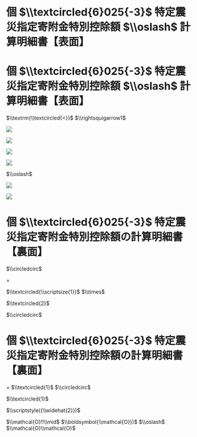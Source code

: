 # 個 $\\textcircled{6}025{-3}$ 特定震災指定寄附金特別控除額 $\\oslash$ 計算明細書【表面】

# 個 $\\textcircled{6}025{-3}$ 特定震災指定寄附金特別控除額 $\\oslash$ 計算明細書【表面】

$\\textrm{\\textcircled{<}}$ $\\rightsquigarrow1$

![](https://www.nta.go.jp/tmp/231460aa-130e-41ec-a5a3-743d62f1056a/images/1ba781dbfaff4d8525c39b6c0b898b99e1ab1927c4279980c55834af488e8212.jpg)

![](https://www.nta.go.jp/tmp/231460aa-130e-41ec-a5a3-743d62f1056a/images/76a8fe368e332b937d53b44b1b0c1c9108e1c0f6298ec92338c7c7980c19dc1c.jpg)

![](https://www.nta.go.jp/tmp/231460aa-130e-41ec-a5a3-743d62f1056a/images/c06b28eda2f0fbb23bf2526122280b3189b432bc29af14c6a66e6fe1bb507963.jpg)

![](https://www.nta.go.jp/tmp/231460aa-130e-41ec-a5a3-743d62f1056a/images/66d2f272eadb81cb796a764eaf610208ef1488f12ec4a66d758c3726159bc3ec.jpg)

$\\oslash$

![](https://www.nta.go.jp/tmp/231460aa-130e-41ec-a5a3-743d62f1056a/images/7ae8666ad57ffba5f3bdfee317bccfa69449413cbb886d85fbf4521d337266fd.jpg)

![](https://www.nta.go.jp/tmp/231460aa-130e-41ec-a5a3-743d62f1056a/images/e62c9a5efeb9f9cdccf77a9172af7154d1e323880c5929e01fc887fe895ff103.jpg)

# 個 $\\textcircled{6}025{-3}$ 特定震災指定寄附金特別控除額の計算明細書【裏面】

$\\circledcirc$

$=$

$\\textcircled{\\scriptsize{1}}$ $\\times$

$\\textcircled{2}$

$\\circledcirc$

# 個 $\\textcircled{6}025{-3}$ 特定震災指定寄附金特別控除額の計算明細書【裏面】

$=$ $\\textcircled{1}$ $\\circledcirc$

$\\textcircled{1}$

$\\scriptstyle({\\widehat{2}})$

$\\mathcal{O}!!\\mid$ $\\boldsymbol{\\mathcal{O}})$ $\\oslash$ $\\mathcal{O}\\mathcal{O}$